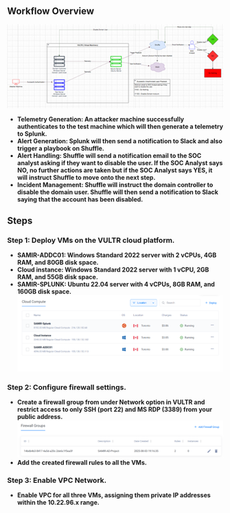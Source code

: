 ## Workflow Overview
![Image Alt](https://github.com/Samir-K9/Active-Directory-Project/blob/7356da9f2f730d95b6acf5fc67780fd1bb7adf5c/Screenshots/Screenshot%202025-08-01%20191510.png)

- **Telemetry Generation: An attacker machine successfully authenticates to the test machine which will then generate a telemetry to Splunk.**
- **Alert Generation: Splunk will then send a notification to Slack and also trigger a playbook on Shuffle.**
- **Alert Handling: Shuffle will send a notification email to the SOC analyst asking if they want to disable the user. If the SOC Analyst says NO, no further actions are taken but if the SOC Analyst says YES, it will instruct Shuffle to move onto the next step.**
- **Incident Management: Shuffle will instruct the domain controller to disable the domain user. Shuffle will then send a notification to Slack saying that the account has been disabled.**

## Steps
### Step 1: Deploy VMs on the VULTR cloud platform.
- **SAMIR-ADDC01: Windows Standard 2022 server with 2 vCPUs, 4GB RAM, and 80GB disk space.**
- **Cloud instance: Windows Standard 2022 server with 1 vCPU, 2GB RAM, and 55GB disk space.**
- **SAMIR-SPLUNK: Ubuntu 22.04 server with 4 vCPUs, 8GB RAM, and 160GB disk space.**
![Image Alt](https://github.com/Samir-K9/Active-Directory-Project/blob/c9d4ea312d73e33c5bddcc8ea441df0e99a21c44/Screenshots/Screenshot%202025-08-03%20131251.png)

### Step 2: Configure firewall settings.
- **Create a firewall group from under Network option in VULTR and restrict access to only SSH (port 22) and MS RDP (3389) from your public address.**
![Image Alt](https://github.com/Samir-K9/Active-Directory-Project/blob/cbafe7f0777afafbfb6d06b84c8e5653ab55c2f9/Screenshots/Screenshot%202025-08-03%20132413.png)
- **Add the created firewall rules to all the VMs.**

### Step 3: Enable VPC Network.
- **Enable VPC for all three VMs, assigning them private IP addresses within the 10.22.96.x range.**

